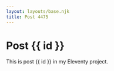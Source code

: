```yaml
---
layout: layouts/base.njk
title: Post 4475
---
```


# Post {{ id }}

This is post {{ id }} in my Eleventy project.
